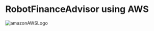 # RobotFinanceAdvisor using AWS
![amazonAWSLogo](https://www.zarantech.com/blog/wp-content/uploads/2019/03/aws-logo.png)
